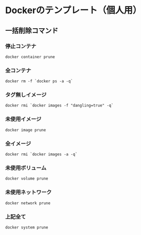 # Dockerのテンプレート（個人用）
## 一括削除コマンド
### 停止コンテナ
```
docker container prune
```
### 全コンテナ
```
docker rm -f `docker ps -a -q`
```
### タグ無しイメージ
```
docker rmi `docker images -f "dangling=true" -q`
```
### 未使用イメージ
```
docker image prune
```
### 全イメージ
```
docker rmi `docker images -a -q`
```
### 未使用ボリューム
```
docker volume prune
```
### 未使用ネットワーク
```
docker network prune
```
### 上記全て
```
docker system prune
```
